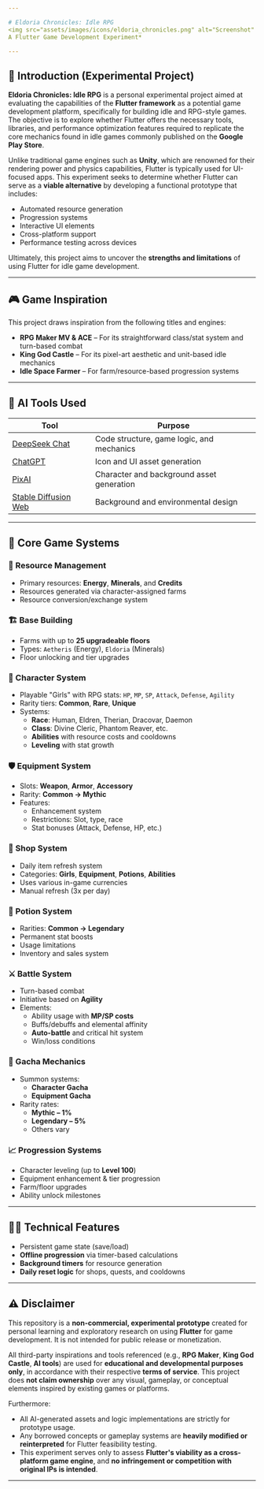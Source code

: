 ```yaml
---

# Eldoria Chronicles: Idle RPG
<img src="assets/images/icons/eldoria_chronicles.png" alt="Screenshot" width="300" height="300">
A Flutter Game Development Experiment*

---
```


## 🧪 Introduction (Experimental Project)

**Eldoria Chronicles: Idle RPG** is a personal experimental project aimed at evaluating the capabilities of the **Flutter framework** as a potential game development platform, specifically for building idle and RPG-style games. The objective is to explore whether Flutter offers the necessary tools, libraries, and performance optimization features required to replicate the core mechanics found in idle games commonly published on the **Google Play Store**.

Unlike traditional game engines such as **Unity**, which are renowned for their rendering power and physics capabilities, Flutter is typically used for UI-focused apps. This experiment seeks to determine whether Flutter can serve as a **viable alternative** by developing a functional prototype that includes:

- Automated resource generation  
- Progression systems  
- Interactive UI elements  
- Cross-platform support  
- Performance testing across devices

Ultimately, this project aims to uncover the **strengths and limitations** of using Flutter for idle game development.

---

## 🎮 Game Inspiration

This project draws inspiration from the following titles and engines:

- **RPG Maker MV & ACE** – For its straightforward class/stat system and turn-based combat  
- **King God Castle** – For its pixel-art aesthetic and unit-based idle mechanics  
- **Idle Space Farmer** – For farm/resource-based progression systems

---

## 🧠 AI Tools Used

| Tool | Purpose |
|------|---------|
| [DeepSeek Chat](https://chat.deepseek.com/) | Code structure, game logic, and mechanics |
| [ChatGPT](https://chat.openai.com/) | Icon and UI asset generation |
| [PixAI](https://pixai.art/) | Character and background asset generation |
| [Stable Diffusion Web](https://stablediffusionweb.com/) | Background and environmental design |

---

## 🧩 Core Game Systems

### 🔧 Resource Management
- Primary resources: **Energy**, **Minerals**, and **Credits**
- Resources generated via character-assigned farms
- Resource conversion/exchange system

### 🏗️ Base Building
- Farms with up to **25 upgradeable floors**
- Types: `Aetheris` (Energy), `Eldoria` (Minerals)
- Floor unlocking and tier upgrades

### 👩 Character System
- Playable "Girls" with RPG stats: `HP`, `MP`, `SP`, `Attack`, `Defense`, `Agility`
- Rarity tiers: **Common**, **Rare**, **Unique**
- Systems:  
  - **Race**: Human, Eldren, Therian, Dracovar, Daemon  
  - **Class**: Divine Cleric, Phantom Reaver, etc.  
  - **Abilities** with resource costs and cooldowns  
  - **Leveling** with stat growth

### 🛡️ Equipment System
- Slots: **Weapon**, **Armor**, **Accessory**
- Rarity: **Common → Mythic**
- Features:
  - Enhancement system
  - Restrictions: Slot, type, race
  - Stat bonuses (Attack, Defense, HP, etc.)

### 🛒 Shop System
- Daily item refresh system
- Categories: **Girls**, **Equipment**, **Potions**, **Abilities**
- Uses various in-game currencies
- Manual refresh (3x per day)

### 🧪 Potion System
- Rarities: **Common → Legendary**
- Permanent stat boosts
- Usage limitations
- Inventory and sales system

### ⚔️ Battle System
- Turn-based combat
- Initiative based on **Agility**
- Elements:  
  - Ability usage with **MP/SP costs**  
  - Buffs/debuffs and elemental affinity  
  - **Auto-battle** and critical hit system  
  - Win/loss conditions

### 🎲 Gacha Mechanics
- Summon systems:
  - **Character Gacha**
  - **Equipment Gacha**
- Rarity rates:
  - **Mythic – 1%**
  - **Legendary – 5%**
  - Others vary

### 📈 Progression Systems
- Character leveling (up to **Level 100**)
- Equipment enhancement & tier progression
- Farm/floor upgrades
- Ability unlock milestones

---

## 🧑‍💻 Technical Features

- Persistent game state (save/load)
- **Offline progression** via timer-based calculations
- **Background timers** for resource generation
- **Daily reset logic** for shops, quests, and cooldowns

---

## ⚠️ Disclaimer

This repository is a **non-commercial, experimental prototype** created for personal learning and exploratory research on using **Flutter** for game development. It is not intended for public release or monetization.

All third-party inspirations and tools referenced (e.g., **RPG Maker**, **King God Castle**, **AI tools**) are used for **educational and developmental purposes only**, in accordance with their respective **terms of service**. This project does **not claim ownership** over any visual, gameplay, or conceptual elements inspired by existing games or platforms.

Furthermore:

- All AI-generated assets and logic implementations are strictly for prototype usage.
- Any borrowed concepts or gameplay systems are **heavily modified or reinterpreted** for Flutter feasibility testing.
- This experiment serves only to assess **Flutter's viability as a cross-platform game engine**, and **no infringement or competition with original IPs is intended**.

---
